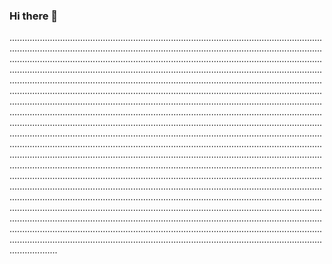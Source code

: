 ### Hi there 👋

...................................................................................................................................................................................................................................................................................................................................................................................................................................................................................................................................................................................................................................................................................................................................................................................................................................................................................................................................................................................................................................................................................................................................................................................................................................................................................................................................................................................................................................................................................................................................................................................................................................................................................................................................................................................................................................................................................................................................................................................................................................................................................................................................................................................................................................................................................................................................................................................................................................................................................................................................................................................................
